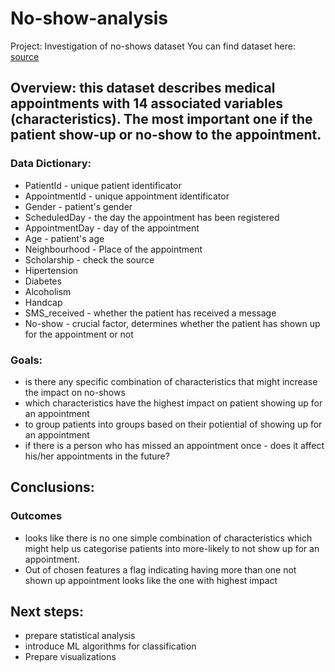 # No-show-analysis
Project: Investigation of no-shows dataset
You can find dataset here: [source](https://www.google.com/url?q=https://www.kaggle.com/joniarroba/noshowappointments&sa=D&ust=1532469042118000)


## Overview: this dataset describes medical appointments with 14 associated variables (characteristics). The most important one if the patient show-up or no-show to the appointment.

### Data Dictionary:
- PatientId - unique patient identificator
- AppointmentId - unique appointment identificator
- Gender - patient's gender
- ScheduledDay - the day the appointment has been registered
- AppointmentDay - day of the appointment
- Age - patient's age
- Neighbourhood - Place of the appointment
- Scholarship - check the source
- Hipertension
- Diabetes
- Alcoholism
- Handcap
- SMS_received - whether the patient has received a message
- No-show - crucial factor, determines whether the patient has shown up for the appointment or not

### Goals:

- is there any specific combination of characteristics that might increase the impact on no-shows
- which characteristics have the highest impact on patient showing up for an appointment
- to group patients into groups based on their potiential of showing up for an appointment
- if there is a person who has missed an appointment once - does it affect his/her appointments in the future?



## Conclusions:

### Outcomes
- looks like there is no one simple combination of characteristics which might help us categorise patients into more-likely to not show up for an appointment.
- Out of chosen features a flag indicating having more than one not shown up appointment looks like the one with highest impact


## Next steps:
- prepare statistical analysis
- introduce ML algorithms for classification
- Prepare visualizations